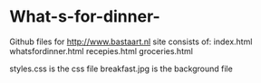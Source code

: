 # What-s-for-dinner-
Github files for http://www.bastaart.nl
site consists of:
index.html
whatsfordinner.html
recepies.html
groceries.html

styles.css is the css file
breakfast.jpg is the background file
